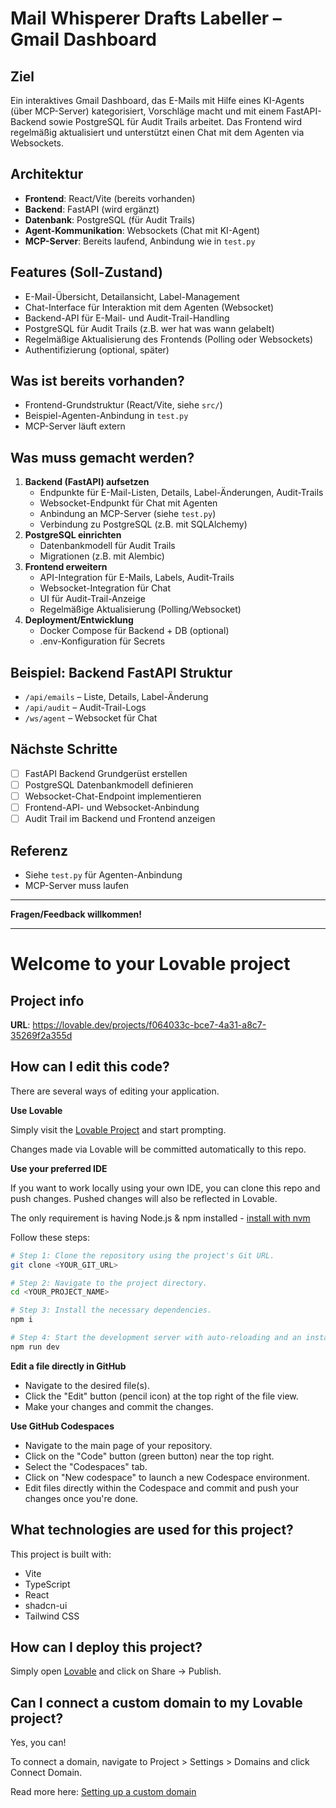 # Mail Whisperer Drafts Labeller – Gmail Dashboard

## Ziel
Ein interaktives Gmail Dashboard, das E-Mails mit Hilfe eines KI-Agents (über MCP-Server) kategorisiert, Vorschläge macht und mit einem FastAPI-Backend sowie PostgreSQL für Audit Trails arbeitet. Das Frontend wird regelmäßig aktualisiert und unterstützt einen Chat mit dem Agenten via Websockets.

## Architektur
- **Frontend**: React/Vite (bereits vorhanden)
- **Backend**: FastAPI (wird ergänzt)
- **Datenbank**: PostgreSQL (für Audit Trails)
- **Agent-Kommunikation**: Websockets (Chat mit KI-Agent)
- **MCP-Server**: Bereits laufend, Anbindung wie in `test.py`

## Features (Soll-Zustand)
- E-Mail-Übersicht, Detailansicht, Label-Management
- Chat-Interface für Interaktion mit dem Agenten (Websocket)
- Backend-API für E-Mail- und Audit-Trail-Handling
- PostgreSQL für Audit Trails (z.B. wer hat was wann gelabelt)
- Regelmäßige Aktualisierung des Frontends (Polling oder Websockets)
- Authentifizierung (optional, später)

## Was ist bereits vorhanden?
- Frontend-Grundstruktur (React/Vite, siehe `src/`)
- Beispiel-Agenten-Anbindung in `test.py`
- MCP-Server läuft extern

## Was muss gemacht werden?
1. **Backend (FastAPI) aufsetzen**
    - Endpunkte für E-Mail-Listen, Details, Label-Änderungen, Audit-Trails
    - Websocket-Endpunkt für Chat mit Agenten
    - Anbindung an MCP-Server (siehe `test.py`)
    - Verbindung zu PostgreSQL (z.B. mit SQLAlchemy)
2. **PostgreSQL einrichten**
    - Datenbankmodell für Audit Trails
    - Migrationen (z.B. mit Alembic)
3. **Frontend erweitern**
    - API-Integration für E-Mails, Labels, Audit-Trails
    - Websocket-Integration für Chat
    - UI für Audit-Trail-Anzeige
    - Regelmäßige Aktualisierung (Polling/Websocket)
4. **Deployment/Entwicklung**
    - Docker Compose für Backend + DB (optional)
    - .env-Konfiguration für Secrets

## Beispiel: Backend FastAPI Struktur
- `/api/emails` – Liste, Details, Label-Änderung
- `/api/audit` – Audit-Trail-Logs
- `/ws/agent` – Websocket für Chat

## Nächste Schritte
- [ ] FastAPI Backend Grundgerüst erstellen
- [ ] PostgreSQL Datenbankmodell definieren
- [ ] Websocket-Chat-Endpoint implementieren
- [ ] Frontend-API- und Websocket-Anbindung
- [ ] Audit Trail im Backend und Frontend anzeigen

## Referenz
- Siehe `test.py` für Agenten-Anbindung
- MCP-Server muss laufen

---

**Fragen/Feedback willkommen!**

---

# Welcome to your Lovable project

## Project info

**URL**: https://lovable.dev/projects/f064033c-bce7-4a31-a8c7-35269f2a355d

## How can I edit this code?

There are several ways of editing your application.

**Use Lovable**

Simply visit the [Lovable Project](https://lovable.dev/projects/f064033c-bce7-4a31-a8c7-35269f2a355d) and start prompting.

Changes made via Lovable will be committed automatically to this repo.

**Use your preferred IDE**

If you want to work locally using your own IDE, you can clone this repo and push changes. Pushed changes will also be reflected in Lovable.

The only requirement is having Node.js & npm installed - [install with nvm](https://github.com/nvm-sh/nvm#installing-and-updating)

Follow these steps:

```sh
# Step 1: Clone the repository using the project's Git URL.
git clone <YOUR_GIT_URL>

# Step 2: Navigate to the project directory.
cd <YOUR_PROJECT_NAME>

# Step 3: Install the necessary dependencies.
npm i

# Step 4: Start the development server with auto-reloading and an instant preview.
npm run dev
```

**Edit a file directly in GitHub**

- Navigate to the desired file(s).
- Click the "Edit" button (pencil icon) at the top right of the file view.
- Make your changes and commit the changes.

**Use GitHub Codespaces**

- Navigate to the main page of your repository.
- Click on the "Code" button (green button) near the top right.
- Select the "Codespaces" tab.
- Click on "New codespace" to launch a new Codespace environment.
- Edit files directly within the Codespace and commit and push your changes once you're done.

## What technologies are used for this project?

This project is built with:

- Vite
- TypeScript
- React
- shadcn-ui
- Tailwind CSS

## How can I deploy this project?

Simply open [Lovable](https://lovable.dev/projects/f064033c-bce7-4a31-a8c7-35269f2a355d) and click on Share -> Publish.

## Can I connect a custom domain to my Lovable project?

Yes, you can!

To connect a domain, navigate to Project > Settings > Domains and click Connect Domain.

Read more here: [Setting up a custom domain](https://docs.lovable.dev/tips-tricks/custom-domain#step-by-step-guide)
